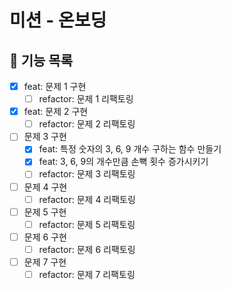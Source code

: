 # 미션 - 온보딩

## 📃 기능 목록

- [x] feat: 문제 1 구현
  - [ ] refactor: 문제 1 리팩토링
- [x] feat: 문제 2 구현
  - [ ] refactor: 문제 2 리팩토링
- [ ] 문제 3 구현
  - [x] feat: 특정 숫자의 3, 6, 9 개수 구하는 함수 만들기
  - [x] feat: 3, 6, 9의 개수만큼 손뼉 횟수 증가시키기
  - [ ] refactor: 문제 3 리팩토링
- [ ] 문제 4 구현
  - [ ] refactor: 문제 4 리팩토링
- [ ] 문제 5 구현
  - [ ] refactor: 문제 5 리팩토링
- [ ] 문제 6 구현
  - [ ] refactor: 문제 6 리팩토링
- [ ] 문제 7 구현
  - [ ] refactor: 문제 7 리팩토링
